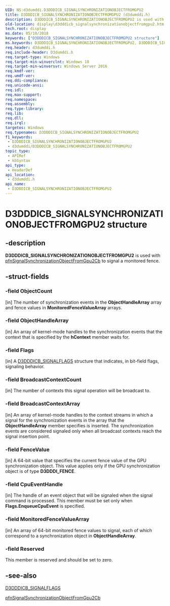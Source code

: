 ```yaml
---
UID: NS:d3dumddi.D3DDDICB_SIGNALSYNCHRONIZATIONOBJECTFROMGPU2
title: D3DDDICB_SIGNALSYNCHRONIZATIONOBJECTFROMGPU2 (d3dumddi.h)
description: D3DDDICB_SIGNALSYNCHRONIZATIONOBJECTFROMGPU2 is used with pfnSignalSynchronizationObjectFromGpu2Cb to signal a monitored fence.
old-location: display\d3dddicb_signalsynchronizationobjectfromgpu2.htm
tech.root: display
ms.date: 05/10/2018
keywords: ["D3DDDICB_SIGNALSYNCHRONIZATIONOBJECTFROMGPU2 structure"]
ms.keywords: D3DDDICB_SIGNALSYNCHRONIZATIONOBJECTFROMGPU2, D3DDDICB_SIGNALSYNCHRONIZATIONOBJECTFROMGPU2 structure [Display Devices], d3dumddi/D3DDDICB_SIGNALSYNCHRONIZATIONOBJECTFROMGPU2, display.d3dddicb_signalsynchronizationobjectfromgpu2
req.header: d3dumddi.h
req.include-header: D3dumddi.h
req.target-type: Windows
req.target-min-winverclnt: Windows 10
req.target-min-winversvr: Windows Server 2016
req.kmdf-ver: 
req.umdf-ver: 
req.ddi-compliance: 
req.unicode-ansi: 
req.idl: 
req.max-support: 
req.namespace: 
req.assembly: 
req.type-library: 
req.lib: 
req.dll: 
req.irql: 
targetos: Windows
req.typenames: D3DDDICB_SIGNALSYNCHRONIZATIONOBJECTFROMGPU2
f1_keywords:
 - D3DDDICB_SIGNALSYNCHRONIZATIONOBJECTFROMGPU2
 - d3dumddi/D3DDDICB_SIGNALSYNCHRONIZATIONOBJECTFROMGPU2
topic_type:
 - APIRef
 - kbSyntax
api_type:
 - HeaderDef
api_location:
 - d3dumddi.h
api_name:
 - D3DDDICB_SIGNALSYNCHRONIZATIONOBJECTFROMGPU2
---
```


# D3DDDICB_SIGNALSYNCHRONIZATIONOBJECTFROMGPU2 structure


## -description

<b>D3DDDICB_SIGNALSYNCHRONIZATIONOBJECTFROMGPU2</b> is used with <a href="/windows-hardware/drivers/ddi/d3dumddi/nc-d3dumddi-pfnd3dddi_signalsynchronizationobjectfromgpu2cb">pfnSignalSynchronizationObjectFromGpu2Cb</a> to signal a monitored fence.

## -struct-fields

### -field ObjectCount

[in] The number of synchronization events in the <b>ObjectHandleArray</b> array and fence values in <b>MonitoredFenceValueArray</b> arrays.

### -field ObjectHandleArray

[in] An array of kernel-mode handles to the synchronization events that the context that is specified by the <b>hContext</b> member waits for.

### -field Flags

[in] A <a href="/windows-hardware/drivers/ddi/d3dukmdt/ns-d3dukmdt-_d3dddicb_signalflags">D3DDDICB_SIGNALFLAGS</a> structure that indicates, in bit-field flags, signaling behavior.

### -field BroadcastContextCount

[in] The number of contexts this signal operation will be broadcast to.

### -field BroadcastContextArray

[in] An array of kernel-mode handles to the context streams in which a signal for the synchronization events in the array that the <b>ObjectHandleArray</b> member specifies is inserted. The synchronization events are considered signaled only when all broadcast contexts reach the signal insertion point.

### -field FenceValue

[in] A 64-bit value that specifies the current fence value of the GPU synchronization object. This value applies only if the GPU synchronization object is of type <b>D3DDDI_FENCE</b>.

### -field CpuEventHandle

[in] The handle of an event object that will be signaled when the signal command is processed. This member must be set only when <b>Flags.EnqueueCpuEvent</b> is specified.

### -field MonitoredFenceValueArray

[in] An array of 64-bit monitored fence values to signal, each of which correspond to a synchronization object in <b>ObjectHandleArray</b>.

### -field Reserved

This member is reserved and should be set to zero.

## -see-also

<a href="/windows-hardware/drivers/ddi/d3dukmdt/ns-d3dukmdt-_d3dddicb_signalflags">D3DDDICB_SIGNALFLAGS</a>



<a href="/windows-hardware/drivers/ddi/d3dumddi/nc-d3dumddi-pfnd3dddi_signalsynchronizationobjectfromgpu2cb">pfnSignalSynchronizationObjectFromGpu2Cb</a>

